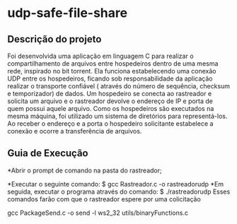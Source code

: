 # udp-safe-file-share

## Descrição do projeto

Foi desenvolvida uma aplicação em linguagem C para realizar o compartilhamento de arquivos entre hospedeiros dentro de uma mesma rede, inspirado no bit torrent. Ela funciona estabelecendo uma conexão UDP entre os hospedeiros, ficando sob responsabilidade da aplicação realizar o transporte confiável ( através do número de sequência, checksum e temporizador) de dados. Um hospedeiro se conecta ao rastreador e solicita um arquivo e o rastreador devolve o endereço de IP e porta de quem possui aquele arquivo. Como os hospedeiros são executados na mesma máquina, foi utilizado um sistema de diretórios para representá-los. Ao receber o endereço e a porta o hospedeiro solicitante estabelece a conexão e ocorre a transferência de arquivos.

## Guia de Execução

*Abrir o prompt de comando na pasta do rastreador;

*Executar o seguinte comando:
$ gcc Rastreador.c -o rastreadorudp
*Em seguida, executar o programa através do comando:
$ ./rastreadorudp
Esses comandos farão com que o rastreador espere por uma colicitação



gcc PackageSend.c -o send -l ws2_32 utils/binaryFunctions.c
